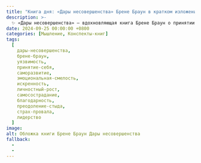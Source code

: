 ```yaml
---
title: "Книга дня: «Дары несовершенства» Брене Браун в кратком изложении"
description: >-
  ✨ «Дары несовершенства» — вдохновляющая книга Брене Браун о принятии своей уязвимости, смелости быть собой и освобождении от страха несовершенства. Узнайте, как принять себя с книгой Брене Браун "Дары несовершенства". Советы по уязвимости и саморазвитию для смелой и искренней жизни.
date: 2024-09-25 00:00:00 +0800
categories: [Мышление, Конспекты-книг]
tags:
  [
    дары-несовершенства,
    брене-браун,
    уязвимость,
    принятие-себя,
    саморазвитие,
    эмоциональная-смелость,
    искренность,
    личностный-рост,
    самосострадание,
    благодарность,
    преодоление-стыда,
    страх-провала,
    лидерство
  ]
image: 
alt: Обложка книги Брене Браун Дары несовершенства
fallback:
  - 
  - 
---
```

